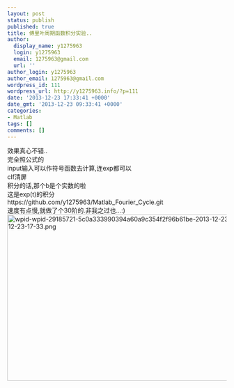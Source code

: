 ```yaml
---
layout: post
status: publish
published: true
title: 傅里叶周期函数积分实验..
author:
  display_name: y1275963
  login: y1275963
  email: 1275963@gmail.com
  url: ''
author_login: y1275963
author_email: 1275963@gmail.com
wordpress_id: 111
wordpress_url: http://y1275963.info/?p=111
date: '2013-12-23 17:33:41 +0000'
date_gmt: '2013-12-23 09:33:41 +0000'
categories:
- Matlab
tags: []
comments: []
---
```

<p>效果真心不错..<br />
完全照公式的<br />
input输入可以作符号函数去计算,连exp都可以<br />
clf清屏<br />
积分的话,那个b是个实数的啦<br />
这是exp(t)的积分<br />
https://github.com/y1275963/Matlab_Fourier_Cycle.git<br />
速度有点慢,就做了个30阶的.非我之过也…:)<br />
<img src="http://y1275963.info/wordpress/wp-content/uploads/2014/03/wpid-wpid-29185721-5c0a333990394a60a9c354f2f96b61be-2013-12-23-17-33-2013-12-23-17-33.png" alt="wpid-wpid-29185721-5c0a333990394a60a9c354f2f96b61be-2013-12-23-17-33-2013-12-23-17-33.png" width="600" height="382"></p>
